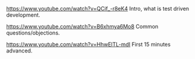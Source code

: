 https://www.youtube.com/watch?v=QCif_-r8eK4 Intro, what is test driven development. 

https://www.youtube.com/watch?v=B6xhmya6Mo8 Common questions/objections. 

https://www.youtube.com/watch?v=HhwElTL-mdI First 15 minutes advanced. 
